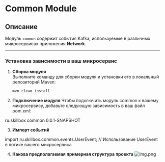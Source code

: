 # Common Module

## Описание

Модуль `common` содержит события Kafka, используемые в различных микросервисах приложения **Network**.

---

### Установка зависимости в ваш микросервис

1. **Сборка модуля**  
   Выполните команду для сборки модуля и установки его в локальный репозиторий Maven:

   ```bash
   mvn clean install

2. **Подключение модуля**
Чтобы подключить модуль common к вашему микросервису, добавьте следующую зависимость в ваш файл pom.xml:

<dependency>
<groupId>ru.skillbox</groupId>
<artifactId>common</artifactId>
<version>0.0.1-SNAPSHOT</version>
</dependency>


3. **Импорт событий**

import ru.skillbox.common.events.UserEvent;
// Использование UserEvent в логике вашего микросервиса

4. **Какова предполагаемая примерная структура проекта**
![img.png](img.png)

